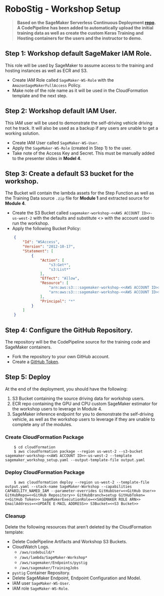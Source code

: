 # RoboStig - Workshop Setup

>__Based on the SageMaker Serverless Continuous Deployment [repo](https://github.com/aws-samples/serverless-sagemaker-orchestration). A CodePipeline has been added to automatically upload the initial training data as well as create the custom Keras Training and Hosting containers for the users and the instructor to demo.__

## Step 1: Workshop default SageMaker IAM Role.
This role will be used by SageMaker to assume access to the training and hosting instances as well as ECR and S3.
- Create IAM Role called `SageMaker-WS-Role` with the `AmazonSageMakerFullAccess` Policy.
- Make note of the role name as it will be used in the CloudFormation template and the next step.

## Step 2: Workshop default IAM User.
This IAM user will be used to demonstrate the self-driving vehicle driving not he track. It will also be used as a backup if any users are unable to get a working solution.
- Create IAM User called `SageMaker-WS-User`.
- Apply the `SageMaker-WS-Role` (created in Step 1) to the user.
- Take note of the Access Key and Secret. This must be manually added to the presenter slides in __Model 4__.

## Step 3: Create a default S3 bucket for the workshop.
The Bucket will contain the lambda assets for the Step Function as well as the Training Data source `.zip` file for __Module 1__ and extracted source for __Module 4__.
- Create the S3 Bucket called `sagemaker-workshop-<<AWS ACCOUNT ID>>-us-west-2` with the defaults and substitute <<AWS ACCOUNT ID>> with the account used to run the workshop.
- Apply the following Bucket Policy:
```json
    {
        "Id": "WSAccess",
        "Version": "2012-10-17",
        "Statement": [
            {
                "Action": [
                    "s3:Get*",
                    "s3:List*"
                ],
                "Effect": "Allow",
                "Resource": [
                    "arn:aws:s3:::sagemaker-workshop-<<AWS ACCOUNT ID>>-us-west-2",
                    "arn:aws:s3:::sagemaker-workshop-<<AWS ACCOUNT ID>>-us-west-2/*"
                ],
                "Principal": "*"
            }
        ]
    }
```

## Step 4: Configure the GitHub Repository.
The repository will be the CodePipeline source for the training code and SageMaker containers.
- Fork the repository to your own GitHub account.
- Create a [GitHub Token](https://github.com/settings/tokens).

## Step 5: Deploy
At the end of the deployment, you should have the following:
1. S3 Bucket containing the source driving data for workshop users.
2. ECR repo containing the GPU and CPU custom SageMaker estimator for the workshop users to leverage in Module 4.
3. SageMaker inference endpoint for you to demonstrate the self-driving vehicle, as well as the workshop users to leverage if they are unable to complete any of the modules.

### Create CloudFormation Package

```console
    $ cd cloudformation
    $ aws cloudformation package --region us-west-2 --s3-bucket sagemaker-workshop-<<AWS ACCOUNT ID>>-us-west-2 --template sagemaker_workshop_setup.yaml --output-template-file output.yaml
```

### Deploy CloudFormation Package

```console
    $ aws cloudformation deploy --region us-west-2 --template-file output.yaml --stack-name SageMaker-Workshop --capabilities CAPABILITY_NAMED_IAM --parameter-overrides GitHubUser=<<GitHub User>> GitHubRepo=<<GitHub Repository>> GitHubBranch=setup GitHubToken=<<GitHub Token>> SageMakerExecutionRole=<<SAGEMAKER ROLE ARN>> EmailAddress=<<UPDATE E-MAIL ADDRESS>> S3Bucket=<<S3 Bucket>>
```

### Cleanup
Delete the following resources that aren't deleted by the CloudFormation template:
- Delete CodePipeline Artifacts and Workshop S3 Buckets.
- CloudWatch Logs.
    - `/aws/codebuild/*`
    - `/aws/lambda/SageMaker-Workshop*`
    - `/aws/sagemaker/Endpoints/pystig`
    - `/aws/sagemaker/TrainingJobs`
- `pystig` Container Repository.
- Delete SageMaker Endpoint, Endpoint Configuration and Model.
- IAM user `SageMaker-WS-User`.
- IAM role `SageMaker-WS-Role`.